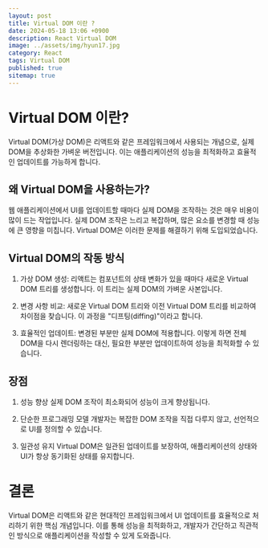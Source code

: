 ```yaml
---
layout: post
title: Virtual DOM 이란 ? 
date: 2024-05-18 13:06 +0900
description: React Virtual DOM
image: ../assets/img/hyun17.jpg
category: React
tags: Virtual DOM
published: true
sitemap: true
---
```


# Virtual DOM 이란?

Virtual DOM(가상 DOM)은 리액트와 같은 프레임워크에서 사용되는 개념으로, 실제 DOM을 추상화한 가벼운 버전입니다. 이는 애플리케이션의 성능을 최적화하고 효율적인 업데이트를 가능하게 합니다.

## 왜 Virtual DOM을 사용하는가?

웹 애플리케이션에서 UI를 업데이트할 때마다 실제 DOM을 조작하는 것은 매우 비용이 많이 드는 작업입니다. 실제 DOM 조작은 느리고 복잡하며, 많은 요소를 변경할 때 성능에 큰 영향을 미칩니다. Virtual DOM은 이러한 문제를 해결하기 위해 도입되었습니다.

## Virtual DOM의 작동 방식

1. 가상 DOM 생성:
리액트는 컴포넌트의 상태 변화가 있을 때마다 새로운 Virtual DOM 트리를 생성합니다. 이 트리는 실제 DOM의 가벼운 사본입니다.

2. 변경 사항 비교:
새로운 Virtual DOM 트리와 이전 Virtual DOM 트리를 비교하여 차이점을 찾습니다. 이 과정을 "디프팅(diffing)"이라고 합니다.

3. 효율적인 업데이트:
변경된 부분만 실제 DOM에 적용합니다. 이렇게 하면 전체 DOM을 다시 렌더링하는 대신, 필요한 부분만 업데이트하여 성능을 최적화할 수 있습니다.

## 장점

1. 성능 향상
실제 DOM 조작이 최소화되어 성능이 크게 향상됩니다.

2. 단순한 프로그래밍 모델
개발자는 복잡한 DOM 조작을 직접 다루지 않고, 선언적으로 UI를 정의할 수 있습니다.

3. 일관성 유지
Virtual DOM은 일관된 업데이트를 보장하여, 애플리케이션의 상태와 UI가 항상 동기화된 상태를 유지합니다.


# 결론

Virtual DOM은 리액트와 같은 현대적인 프레임워크에서 UI 업데이트를 효율적으로 처리하기 위한 핵심 개념입니다. 이를 통해 성능을 최적화하고, 개발자가 간단하고 직관적인 방식으로 애플리케이션을 작성할 수 있게 도와줍니다.
